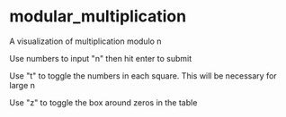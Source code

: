 # modular_multiplication
A visualization of multiplication modulo n

Use numbers to input "n" then hit enter to submit

Use "t" to toggle the numbers in each square. This will be necessary for large n

Use "z" to toggle the box around zeros in the table

